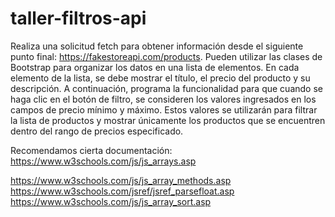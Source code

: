 # taller-filtros-api

Realiza una solicitud fetch para obtener información desde el siguiente punto final: https://fakestoreapi.com/products. 
Pueden utilizar las clases de Bootstrap para organizar los datos en una lista de elementos. En cada elemento de la lista, se debe mostrar el título, el precio del producto y su descripción. 
A continuación, programa la funcionalidad para que cuando se haga clic en el botón de filtro, se consideren los valores ingresados en los campos de precio mínimo y máximo. 
Estos valores se utilizarán para filtrar la lista de productos y mostrar únicamente los productos que se encuentren dentro del rango de precios especificado.

Recomendamos cierta documentación:
https://www.w3schools.com/js/js_arrays.asp

https://www.w3schools.com/js/js_array_methods.asp
https://www.w3schools.com/jsref/jsref_parsefloat.asp
https://www.w3schools.com/js/js_array_sort.asp
